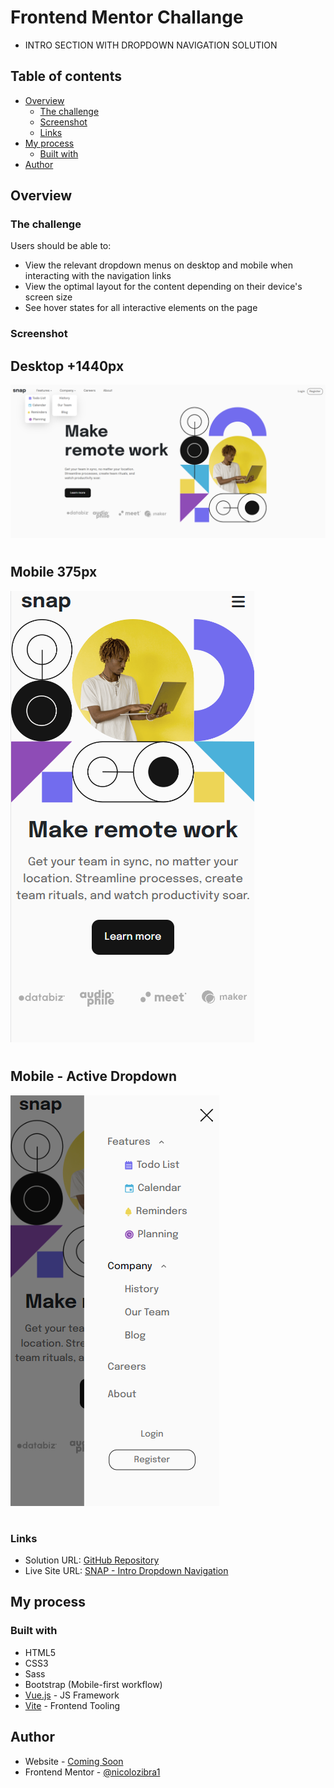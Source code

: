 # Frontend Mentor Challange
- INTRO SECTION WITH DROPDOWN NAVIGATION SOLUTION

## Table of contents

- [Overview](#overview)
  - [The challenge](#the-challenge)
  - [Screenshot](#screenshot)
  - [Links](#links)
- [My process](#my-process)
  - [Built with](#built-with)
- [Author](#author)

## Overview

### The challenge

Users should be able to:

- View the relevant dropdown menus on desktop and mobile when interacting with the navigation links
- View the optimal layout for the content depending on their device's screen size
- See hover states for all interactive elements on the page

### Screenshot
## Desktop +1440px
![](./public/img/screenshots/desktop-version.png)
#  
## Mobile 375px
![](./public/img/screenshots/mobile-version.png)
#  
## Mobile - Active Dropdown
![](./public/img/screenshots/active-mobile-version.png)
# 

### Links

- Solution URL: [GitHub Repository](https://github.com/nicolozibra1/intro-dropdown-navigation)
- Live Site URL: [SNAP - Intro Dropdown Navigation](https://intro-dropdown-navigation-nine.vercel.app/)

## My process

### Built with

- HTML5
- CSS3
- Sass
- Bootstrap (Mobile-first workflow)
- [Vue.js](https://vuejs.org/) - JS Framework
- [Vite](https://vitejs.dev/) - Frontend Tooling
## Author

- Website - [Coming Soon](#)
- Frontend Mentor - [@nicolozibra1](https://www.frontendmentor.io/profile/nicolozibra1)


